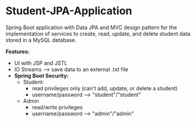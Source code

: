 # Student-JPA-Application

Spring Boot application with Data JPA and MVC design pattern for the implementation of services to create, read, update, and delete student data stored in a MySQL database.  

**Features:**
* UI with JSP and JSTL
* IO Streams --> save data to an external .txt file
* **Spring Boot Security:**
  - Student:
    - read privileges only (can't add, update, or delete a student)
    - username/password --> "student"/"student"
  - Admin
    - read/write privileges
    - username/password --> "admin"/"admin"
   
